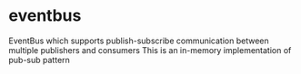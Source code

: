 # eventbus
EventBus which supports publish-subscribe communication between multiple publishers and consumers
This is an in-memory implementation of pub-sub pattern

